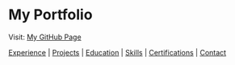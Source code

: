 # My Portfolio

Visit: [My GitHub Page](https://yourgithubusername.github.io)

[Experience](experience.md) | [Projects](projects.md) | [Education](education.md) | [Skills](skills.md) | [Certifications](certifications.md) | [Contact](contact.md)

